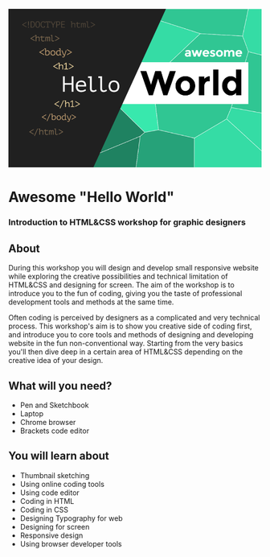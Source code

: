 ![Awesome Hello World](assets/poster.png "Hello World poster")

Awesome "Hello World"
====================
 
### Introduction to HTML&CSS workshop for graphic designers
 

## About

During this workshop you will design and develop small responsive website while exploring the creative possibilities and technical limitation of HTML&CSS and designing for screen. The aim of the workshop is to introduce you to the fun of coding, giving you the taste of professional development tools and methods at the same time. 

Often coding is perceived by designers as a complicated and very technical process. 
This workshop's aim is to show you creative side of coding first, and introduce you to core tools and methods of designing and developing website in the fun non-conventional way. Starting from the very basics you'll then dive deep in a certain area of HTML&CSS depending on the creative idea of your design.

## What will you need? 

* Pen and Sketchbook
* Laptop
* Chrome browser
* Brackets code editor


## You will learn about 

* Thumbnail sketching 
* Using online coding tools
* Using code editor
* Coding in HTML
* Coding in CSS
* Designing Typography for web
* Designing for screen
* Responsive design
* Using browser developer tools





